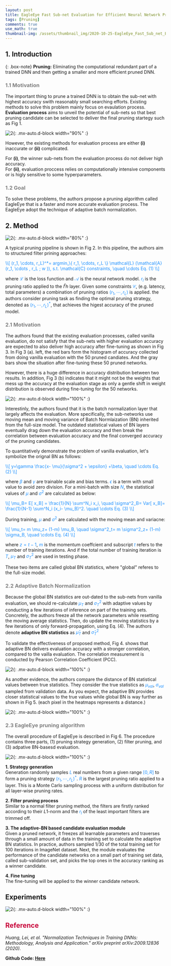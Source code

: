 ```yaml
---
layout: post
title: EagleEye Fast Sub-net Evaluation for Efficient Neural Network Pruning
tags: [Pruning]
comments: true
use_math: true
thumbnail-img: /assets/thumbnail_img/2020-10-25-EagleEye_Fast_Sub_net_Evaluation_for_Efficient_Neur_Network_Pruning/post.png
---
```


## 1. Introduction


{: .box-note}
**Pruning:** Eliminating the computational redundant part of a trained DNN and then getting a smaller and more efficient pruned DNN.

### <span style="color:gray"> 1.1 Motivation </span>

The important thing to prune a trained DNN is to obtain the sub-net with highest accuracy swith reasonably small searching efforts. Existing methods to solve this problem mainly focus on evaulation process. **Evaluation process** aims to unveil the potential of sub-nets so that best pruning candidate can be selected to deliver the final pruning startegy such as Fig 1.

![2](https://da2so.github.io/assets/post_img/2020-10-25-EagleEye_Fast_Sub_net_Evaluation_for_Efficient_Neur_Network_Pruning/1.png){: .mx-auto.d-block width="90%" :}


However, the existing methods for evaluation process are either **(i)** inaccurate or **(ii)** complicated.

For **(i)**, the winner sub-nets from the evaluation process do not deliver high accuracy.  
For **(ii)**, evaluation proccess relies on computationally intensive components or is higly sensitive to some hyperparameters. 


### <span style="color:gray"> 1.2 Goal </span>

To solve these problems, the authors propose a pruning algorithm called EagleEye that is a faster and more accurate evaluation process. The EagleEye adopt the technique of adaptive batch normalization.


## 2. Method

![2](https://da2so.github.io/assets/post_img/2020-10-25-EagleEye_Fast_Sub_net_Evaluation_for_Efficient_Neur_Network_Pruning/2.png){: .mx-auto.d-block width="80%" :}

A typical pruning pipeline is shown in Fig 2. In this pipeline, the authors aim to structured filter prining approaches:

<span style="color:DodgerBlue">
\\[
(r_1, \cdots, r_L)^*= argmin_\{ r_1, \cdots, r_L \} \mathcal{L} (\mathcal{A} (r_1, \cdots , r_L ; w )), s.t. \mathcal{C} constraints, \quad \cdots Eq. (1)
\\]
</span>

where <span style="color:DodgerBlue">$\mathcal{L}$</span> is the loss function and <span style="color:DodgerBlue">$\mathcal{A}$</span> is the neural network model. <span style="color:DodgerBlue">$r_l$</span> is the pruning ratio applied to the $l^th$ layer. Given some constraints <span style="color:DodgerBlue">$\mathcal{C}$</span>, (e.g. latency, total parameters) a combination of pruning ratios <span style="color:DodgerBlue">$(r_1, \cdots , r_L)$</span> is applied. the authors consider pruning task as finding the optimal pruning strategy, denoted as  <span style="color:DodgerBlue">$(r_1, \cdots , r_L)^*$</span>, that achieves the higest accuracy of the pruned model.




### <span style="color:gray"> 2.1 Motivation </span>



The authors found that the existing evaluation processes, called vanilla evaluation, do not satisfy that the sub-nets with higher evaluation accuracy are expected to also deliver high accuracy after fine-tuning as shown in Fig 3. In Fig 3 (a). left, the red bars form the histogram of accuracy collected from doing vanilla evaluation with the 50 pruned candiates. And the gray bars show the situation after fine-tuning these 50 pruned networks.

However, there is a huge difference in accuracy distribution between two results. In addition, Fig 3 (b) indicates that it might not be the weights that mess up the accuracy at the evaluation stage as only a gentle shift in weight distribution is observed during fine-tuning for the 50 networks.

![2](https://da2so.github.io/assets/post_img/2020-10-25-EagleEye_Fast_Sub_net_Evaluation_for_Efficient_Neur_Network_Pruning/3.png){: .mx-auto.d-block width="100%" :}


Interestinly, the authors found that it is the batch normalization layer that largely affects the evaluation. More specifically, the sub-networks use moving mean and moving variance of Batch Normlaization (BN) inherited from the full-size model. The outdated statistical values of BN layers eventually drag down the evaluation accuracy and then break the correlation between evaluation accuracy and the final converged accuracy of the pruning candidates.

To quantitatively demonstrate the problem of vanilla evaluation, let's symbolize the orignal BN as follows:

<span style="color:DodgerBlue">
\\[
y=\gamma \frac{x- \mu}{\sigma^2 + \epsilon} +\beta, \quad \cdots Eq. (2)
\\]
</span>

where <span style="color:DodgerBlue">$\beta$</span> and <span style="color:DodgerBlue">$\gamma$</span> are trainable scale and bias terms. <span style="color:DodgerBlue">$\epsilon$</span> is a term with small value to avoid zero division. For a mini-batch with size <span style="color:DodgerBlue">$N$</span>, the statistical values of <span style="color:DodgerBlue">$\mu$</span> and <span style="color:DodgerBlue">$\sigma^2$</span> are calculated as below:

<span style="color:DodgerBlue">
\\[
\mu_B= E[ x_B] = \frac{1}{N} \sum^N_i x_i, \quad \sigma^2_B= Var[ x_B]= \frac{1}{N-1} \sum^N_i (x_i- \mu_B)^2. \quad \cdots Eq. (3)
\\]
</span>

During training, <span style="color:DodgerBlue">$\mu$</span> and <span style="color:DodgerBlue">$\sigma^2$</span> are calculated with the moving mean and variacne:

<span style="color:DodgerBlue">
\\[
\mu_t= m \mu_z+ (1-m) \mu_B, \quad \sigma^2_t= m \sigma^2_z+ (1-m) \sigma_B, \quad \cdots Eq. (4)
\\]
</span>

where <span style="color:DodgerBlue">$z=t-1$</span>, <span style="color:DodgerBlue">$m$</span> is the momentum coeffcient and subscript <span style="color:DodgerBlue">$t$</span> refers to the number of training iterations. And if the total number of training iteration is <span style="color:DodgerBlue">$T$</span>,  <span style="color:DodgerBlue">$\mu_T$</span> and <span style="color:DodgerBlue">$\sigma^2_T$</span> are used in testing phase.

These two items are called global BN statistics, where "global" referes to the full-size model.


### <span style="color:gray"> 2.2 Adaptive Batch Normalization </span>

Because the global BN statistics are out-dated to the sub-nets from vanilla evaluation, we should re-calculate <span style="color:DodgerBlue">$\mu_T$</span> and <span style="color:DodgerBlue">$\sigma^2_T$</span> with adaptive values by conducting a few iterations of inference on part of the training sets. Concretely, the authors freeze all the network parameters while resetting the moving average statistics. Then, do update the moving statistics by a few iterations of only forward-propagation, using Eq. (4). The authors denote **adaptive BN statistics** as <span style="color:DodgerBlue">$\hat{\mu}_T$</span> and <span style="color:DodgerBlue">$\hat{\sigma}^2_T$</span>


To validate the effectiveness of proposed method, Fig 4. shows that adaptive BN delivers evaluation accuracy with a stronger correlation, compared to the vailla evaluation. The correlation measurement is conducted by Pearson Correlation Coefficient (PCC).

![2](https://da2so.github.io/assets/post_img/2020-10-25-EagleEye_Fast_Sub_net_Evaluation_for_Efficient_Neur_Network_Pruning/4.png){: .mx-auto.d-block width="100%" :}

 As another evidence, the authors compare the distance of BN statistical values between true statistics. They consider the true statistics as <span style="color:DodgerBlue">$\mu_{val}$</span>,  <span style="color:DodgerBlue">$\sigma_{val}$</span> sampled from validation data. As you expect, the adaptive BN provides closer statistical values to the true values while global BN is way further as shown in Fig 5. (each pixel in the heatmaps represents a distance.)

![2](https://da2so.github.io/assets/post_img/2020-10-25-EagleEye_Fast_Sub_net_Evaluation_for_Efficient_Neur_Network_Pruning/5.png){: .mx-auto.d-block width="100%" :}


### <span style="color:gray"> 2.3 EagleEye pruning algorithm </span>

The overall procedure of EagleEye is described in Fig 6. The procedure contains three parts, (1) pruning strategy generation, (2) filter pruning, and (3) adpative BN-basesd evaluation.

![2](https://da2so.github.io/assets/post_img/2020-10-25-EagleEye_Fast_Sub_net_Evaluation_for_Efficient_Neur_Network_Pruning/6.png){: .mx-auto.d-block width="100%" :}


**1. Strategy generation**  
Generation randomly samples <span style="color:DodgerBlue">$L$</span> real numbers from a given range <span style="color:DodgerBlue">$[0, R]$</span> to form a pruning strategy <span style="color:DodgerBlue">$(r_1, \cdots , r_L)^*$</span>. <span style="color:DodgerBlue">$R$</span> is the largest pruning ratio applied to a layer. This is a Monte Carlo sampling process with a uniform distribution for all layer-wise pruning rates.


**2. Filter pruning process**  
Similar to a normal filter pruning method, the filters are firstly ranked according to their $L1$-norm and the <span style="color:DodgerBlue">$r_l$</span> of the least important filters are trimmed off.

**3. The adaptive-BN based candidate evaluation module**  
Given a pruned network, it freezes all learnable parameters and traverses through a small amount of data in the training set to calculate the adaptive BN statistics. In practice, authors sampled 1/30 of the total training set for 100 iterations in ImageNet dataset. Next, the module evaluates the performance of the candidate networks on a small part of training set data, called sub-validation set, and picks the top ones in the accuracy ranking as a winner candidate.

**4. Fine tuning**  
The fine-tuning will be applied to the winner candidate network.


## Experiments


![2](https://da2so.github.io/assets/post_img/2020-10-25-EagleEye_Fast_Sub_net_Evaluation_for_Efficient_Neur_Network_Pruning/7.png){: .mx-auto.d-block width="100%" :}



## <span style="color:#C70039 ">Reference </span>
*Huang, Lei, et al. "Normalization Techniques in Training DNNs: Methodology, Analysis and Application." arXiv preprint arXiv:2009.12836 (2020).*


**Github Code: [Here](https://github.com/da2so/Eagleeye_Tensorflow)**